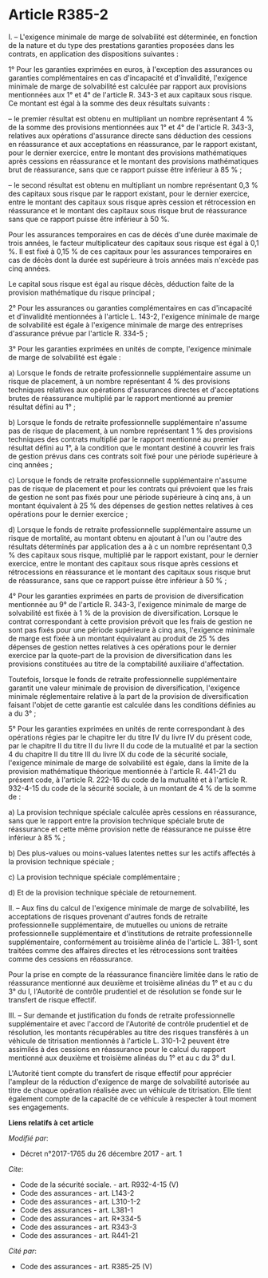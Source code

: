 # Article R385-2

I. – L'exigence minimale de marge de solvabilité est déterminée, en fonction de la nature et du type des prestations
garanties proposées dans les contrats, en application des dispositions suivantes : 

1° Pour les garanties exprimées en euros, à l'exception des assurances ou garanties complémentaires en cas d'incapacité et
d'invalidité, l'exigence minimale de marge de solvabilité est calculée par rapport aux provisions mentionnées aux 1° et 4° de
l'article R. 343-3 et aux capitaux sous risque. Ce montant est égal à la somme des deux résultats suivants : 

– le premier résultat est obtenu en multipliant un nombre représentant 4 % de la somme des provisions mentionnées aux 1° et
4° de l'article R. 343-3, relatives aux opérations d'assurance directe sans déduction des cessions en réassurance et aux
acceptations en réassurance, par le rapport existant, pour le dernier exercice, entre le montant des provisions mathématiques
après cessions en réassurance et le montant des provisions mathématiques brut de réassurance, sans que ce rapport puisse être
inférieur à 85 % ; 

– le second résultat est obtenu en multipliant un nombre représentant 0,3 % des capitaux sous risque par le rapport existant,
pour le dernier exercice, entre le montant des capitaux sous risque après cession et rétrocession en réassurance et le
montant des capitaux sous risque brut de réassurance sans que ce rapport puisse être inférieur à 50 %. 

Pour les assurances temporaires en cas de décès d'une durée maximale de trois années, le facteur multiplicateur des capitaux
sous risque est égal à 0,1 %. Il est fixé à 0,15 % de ces capitaux pour les assurances temporaires en cas de décès dont la
durée est supérieure à trois années mais n'excède pas cinq années. 

Le capital sous risque est égal au risque décès, déduction faite de la provision mathématique du risque principal ; 

2° Pour les assurances ou garanties complémentaires en cas d'incapacité et d'invalidité mentionnées à l'article L. 143-2,
l'exigence minimale de marge de solvabilité est égale à l'exigence minimale de marge des entreprises d'assurance prévue par
l'article R. 334-5 ; 

3° Pour les garanties exprimées en unités de compte, l'exigence minimale de marge de solvabilité est égale : 

a) Lorsque le fonds de retraite professionnelle supplémentaire assume un risque de placement, à un nombre représentant 4 %
des provisions techniques relatives aux opérations d'assurances directes et d'acceptations brutes de réassurance multiplié
par le rapport mentionné au premier résultat défini au 1° ; 

b) Lorsque le fonds de retraite professionnelle supplémentaire n'assume pas de risque de placement, à un nombre représentant
1 % des provisions techniques des contrats multiplié par le rapport mentionné au premier résultat défini au 1°, à la
condition que le montant destiné à couvrir les frais de gestion prévus dans ces contrats soit fixé pour une période
supérieure à cinq années ; 

c) Lorsque le fonds de retraite professionnelle supplémentaire n'assume pas de risque de placement et pour les contrats qui
prévoient que les frais de gestion ne sont pas fixés pour une période supérieure à cinq ans, à un montant équivalent à 25 %
des dépenses de gestion nettes relatives à ces opérations pour le dernier exercice ; 

d) Lorsque le fonds de retraite professionnelle supplémentaire assume un risque de mortalité, au montant obtenu en ajoutant à
l'un ou l'autre des résultats déterminés par application des a à c un nombre représentant 0,3 % des capitaux sous risque,
multiplié par le rapport existant, pour le dernier exercice, entre le montant des capitaux sous risque après cessions et
rétrocessions en réassurance et le montant des capitaux sous risque brut de réassurance, sans que ce rapport puisse être
inférieur à 50 % ; 

4° Pour les garanties exprimées en parts de provision de diversification mentionnée au 9° de l'article R. 343-3, l'exigence
minimale de marge de solvabilité est fixée à 1 % de la provision de diversification. Lorsque le contrat correspondant à cette
provision prévoit que les frais de gestion ne sont pas fixés pour une période supérieure à cinq ans, l'exigence minimale de
marge est fixée à un montant équivalant au produit de 25 % des dépenses de gestion nettes relatives à ces opérations pour le
dernier exercice par la quote-part de la provision de diversification dans les provisions constituées au titre de la
comptabilité auxiliaire d'affectation. 

Toutefois, lorsque le fonds de retraite professionnelle supplémentaire garantit une valeur minimale de provision de
diversification, l'exigence minimale réglementaire relative à la part de la provision de diversification faisant l'objet de
cette garantie est calculée dans les conditions définies au a du 3° ; 

5° Pour les garanties exprimées en unités de rente correspondant à des opérations régies par le chapitre Ier du titre IV du
livre IV du présent code, par le chapitre II du titre II du livre II du code de la mutualité et par la section 4 du chapitre
II du titre III du livre IX du code de la sécurité sociale, l'exigence minimale de marge de solvabilité est égale, dans la
limite de la provision mathématique théorique mentionnée à l'article R. 441-21 du présent code, à l'article R. 222-16 du code
de la mutualité et à l'article R. 932-4-15 du code de la sécurité sociale, à un montant de 4 % de la somme de : 

a) La provision technique spéciale calculée après cessions en réassurance, sans que le rapport entre la provision technique
spéciale brute de réassurance et cette même provision nette de réassurance ne puisse être inférieur à 85 % ; 

b) Des plus-values ou moins-values latentes nettes sur les actifs affectés à la provision technique spéciale ; 

c) La provision technique spéciale complémentaire ; 

d) Et de la provision technique spéciale de retournement. 

II. – Aux fins du calcul de l'exigence minimale de marge de solvabilité, les acceptations de risques provenant d'autres fonds
de retraite professionnelle supplémentaire, de mutuelles ou unions de retraite professionnelle supplémentaire et
d'institutions de retraite professionnelle supplémentaire, conformément au troisième alinéa de l'article L. 381-1, sont
traitées comme des affaires directes et les rétrocessions sont traitées comme des cessions en réassurance. 

Pour la prise en compte de la réassurance financière limitée dans le ratio de réassurance mentionné aux deuxième et troisième
alinéas du 1° et au c du 3° du I, l'Autorité de contrôle prudentiel et de résolution se fonde sur le transfert de risque
effectif. 

III. – Sur demande et justification du fonds de retraite professionnelle supplémentaire et avec l'accord de l'Autorité de
contrôle prudentiel et de résolution, les montants récupérables au titre des risques transférés à un véhicule de titrisation
mentionnés à l'article L. 310-1-2 peuvent être assimilés à des cessions en réassurance pour le calcul du rapport mentionné
aux deuxième et troisième alinéas du 1° et au c du 3° du I. 

L'Autorité tient compte du transfert de risque effectif pour apprécier l'ampleur de la réduction d'exigence de marge de
solvabilité autorisée au titre de chaque opération réalisée avec un véhicule de titrisation. Elle tient également compte de
la capacité de ce véhicule à respecter à tout moment ses engagements.

**Liens relatifs à cet article**

_Modifié par_:

  - Décret n°2017-1765 du 26 décembre 2017 - art. 1

_Cite_:

  - Code de la sécurité sociale. - art. R932-4-15 (V)
  - Code des assurances - art. L143-2
  - Code des assurances - art. L310-1-2
  - Code des assurances - art. L381-1
  - Code des assurances - art. R*334-5
  - Code des assurances - art. R343-3
  - Code des assurances - art. R441-21

_Cité par_:

  - Code des assurances - art. R385-25 (V)
